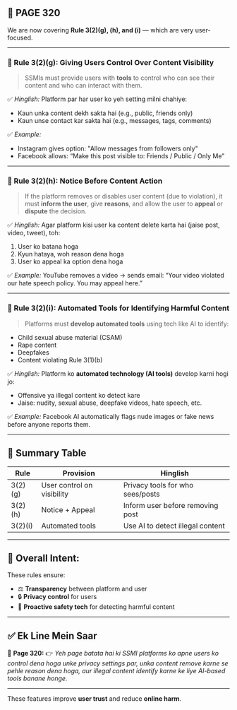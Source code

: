## 📄 **PAGE 320**

We are now covering **Rule 3(2)(g), (h), and (i)** — which are very user-focused.

---

### 📘 Rule 3(2)(g): **Giving Users Control Over Content Visibility**

> SSMIs must provide users with **tools** to control who can see their content and who can interact with them.

✅ *Hinglish:*
Platform par har user ko yeh setting milni chahiye:

* Kaun unka content dekh sakta hai (e.g., public, friends only)
* Kaun unse contact kar sakta hai (e.g., messages, tags, comments)

✅ *Example:*

* Instagram gives option: "Allow messages from followers only"
* Facebook allows: “Make this post visible to: Friends / Public / Only Me”

---

### 📘 Rule 3(2)(h): **Notice Before Content Action**

> If the platform removes or disables user content (due to violation), it must **inform the user**, give **reasons**, and allow the user to **appeal** or **dispute** the decision.

✅ *Hinglish:*
Agar platform kisi user ka content delete karta hai (jaise post, video, tweet), toh:

1. User ko batana hoga
2. Kyun hataya, woh reason dena hoga
3. User ko appeal ka option dena hoga

✅ *Example:*
YouTube removes a video → sends email: “Your video violated our hate speech policy. You may appeal here.”

---

### 📘 Rule 3(2)(i): **Automated Tools for Identifying Harmful Content**

> Platforms must **develop automated tools** using tech like AI to identify:

* Child sexual abuse material (CSAM)
* Rape content
* Deepfakes
* Content violating Rule 3(1)(b)

✅ *Hinglish:*
Platform ko **automated technology (AI tools)** develop karni hogi jo:

* Offensive ya illegal content ko detect kare
* Jaise: nudity, sexual abuse, deepfake videos, hate speech, etc.

✅ *Example:*
Facebook AI automatically flags nude images or fake news before anyone reports them.

---

## 🧩 Summary Table

| Rule    | Provision                  | Hinglish                         |
| ------- | -------------------------- | -------------------------------- |
| 3(2)(g) | User control on visibility | Privacy tools for who sees/posts |
| 3(2)(h) | Notice + Appeal            | Inform user before removing post |
| 3(2)(i) | Automated tools            | Use AI to detect illegal content |

---

## 🚦 Overall Intent:

These rules ensure:

* ⚖️ **Transparency** between platform and user
* 🔒 **Privacy control** for users
* 🤖 **Proactive safety tech** for detecting harmful content

---

## ✅ **Ek Line Mein Saar**

📌 **Page 320:**
👉 *Yeh page batata hai ki SSMI platforms ko apne users ko control dena hoga unke privacy settings par, unka content remove karne se pehle reason dena hoga, aur illegal content identify karne ke liye AI-based tools banane honge.*

---

These features improve **user trust** and reduce **online harm**.
